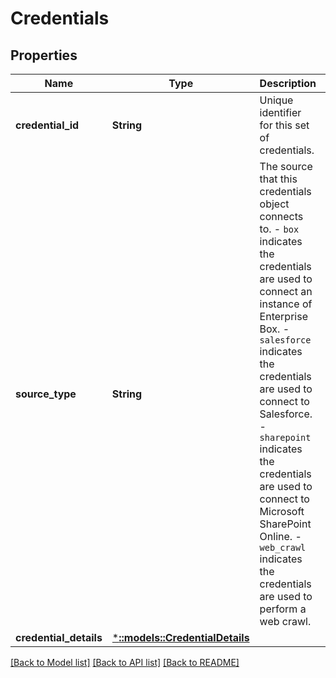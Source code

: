 # Credentials

## Properties
Name | Type | Description | Notes
------------ | ------------- | ------------- | -------------
**credential_id** | **String** | Unique identifier for this set of credentials. | [optional] 
**source_type** | **String** | The source that this credentials object connects to. -  `box` indicates the credentials are used to connect an instance of Enterprise Box. -  `salesforce` indicates the credentials are used to connect to Salesforce. -  `sharepoint` indicates the credentials are used to connect to Microsoft SharePoint Online. -  `web_crawl` indicates the credentials are used to perform a web crawl. | [optional] 
**credential_details** | [***::models::CredentialDetails**](CredentialDetails.md) |  | [optional] 

[[Back to Model list]](../README.md#documentation-for-models) [[Back to API list]](../README.md#documentation-for-api-endpoints) [[Back to README]](../README.md)


